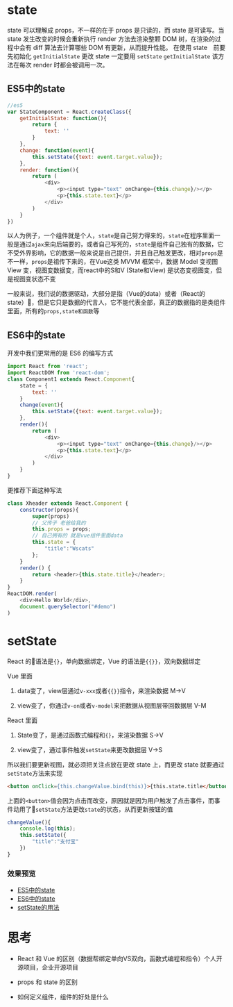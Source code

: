 # state

state 可以理解成 props，不一样的在于 props 是只读的，而 state 是可读写。当 state 发生改变的时候会重新执行 render 方法去渲染整颗 DOM 树，在渲染的过程中会有 diff 算法去计算哪些 DOM 有更新，从而提升性能。
在使用 state　前要先初始化 `getInitialState`
更改 state 一定要用 `setState`
`getInitialState` 该方法在每次 render 时都会被调用一次。

## ES5中的state
```javascript
//es5
var StateComponent = React.createClass({
    getInitialState: function(){
        return {
            text: ''
        }
    },
    change: function(event){
        this.setState({text: event.target.value});
    },
    render: function(){
        return (
            <div>
                <p><input type="text" onChange={this.change}/></p>
                <p>{this.state.text}</p>
            </div>
        )
    }
}) 
```

以人为例子，一个组件就是个人，`state`是自己努力得来的，`state`在程序里面一般是通过`ajax`来向后端要的，或者自己写死的，`state`是组件自己独有的数据，它不受外界影响，它的数据一般来说是自己提供，并且自己触发更改，相对`props`是不一样，`props`是祖传下来的，在Vue这类 MVVM 框架中，数据 Model 变视图 View 变，视图变数据变，而react中的S和V (State和View) 是状态变视图变，但是视图变状态不变

一般来说，我们说的数据驱动，大部分是指（Vue的data）或者（React的state），但是它只是数据的代言人，它不能代表全部，真正的数据指的是类组件里面，所有的`props,state和函数`等

## ES6中的state

开发中我们更常用的是 ES6 的编写方式
```js
import React from 'react';
import ReactDOM from 'react-dom';
class Component1 extends React.Component{
    state = {
        text: ''
    }
    change(event){
        this.setState({text: event.target.value});
    },
    render(){
        return (
            <div>
                <p><input type="text" onChange={this.change}/></p>
                <p>{this.state.text}</p>
            </div>
        )
    }
}
```
更推荐下面这种写法
```js
class Xheader extends React.Component {
    constructor(props){
        super(props)
        // 父传子 老爸给我的
        this.props = props;
        // 自己拥有的 就是vue组件里面data
        this.state = {
            "title":"Wscats"
        };
    }
    render() {
        return <header>{this.state.title}</header>;
    }
}
ReactDOM.render(
    <div>Hello World</div>,
    document.querySelector("#demo")
)
```

# setState

React 的语法是`{}`，单向数据绑定，Vue 的语法是`{{}}`，双向数据绑定

Vue 里面

1. data变了，view层通过`v-xxx`或者`{{}}`指令，来渲染数据   M->V

2. view变了，你通过`v-on`或者`v-model`来把数据从视图层带回数据层  V-M

React 里面

1. State变了，是通过函数式编程和`{}`，来渲染数据   S->V

2. view变了，通过事件触发`setState`来更改数据层   V->S

所以我们要更新视图，就必须把关注点放在更改 state 上，而更改 state 就要通过`setState`方法来实现

```html
<button onClick={this.changeValue.bind(this)}>{this.state.title</button>
```
上面的`<button>`值会因为点击而改变，原因就是因为用户触发了点击事件，而事件动用了`setState`方法更改`state`的状态，从而更新按钮的值
```js
changeValue(){
    console.log(this);
    this.setState({
        "title":"支付宝"
    })
}
```

### 效果预览

- [ES5中的state](https://wscats.github.io/react-tutorial/react/component/src/state/es5-state.html)
- [ES6中的state](https://wscats.github.io/react-tutorial/react/component/src/state/es6-state.html)
- [setState的用法](https://wscats.github.io/react-tutorial/react/component/src/state/setState.html)

#  思考

- React 和 Vue 的区别（数据帮绑定单向VS双向，函数式编程和指令）个人开源项目，企业开源项目

- props 和 state 的区别

- 如何定义组件，组件的好处是什么
